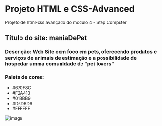 # Projeto HTML e CSS-Advanced
Projeto de html-css avançado do módulo 4 - Step Computer

## Titulo do site: maniaDePet
### Descrição: Web Site com foco em pets, oferecendo produtos e serviços de animais de estimação e a possibilidade de hospedar umma comunidade de "pet lovers"

### Paleta de cores:
* #670F8C
* #F2A413
* #01BBB9
* #D6D6D6
* #FFFFFF

![image](https://github.com/andrecodelima/Step-Projeto-Modulo4-html/assets/91173682/6a363fa4-0670-4bf0-9829-af86f40f497d)
